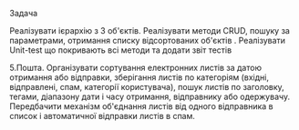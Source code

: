Задача

Реалізувати ієрархію з 3 об'єктів. Реалізувати методи CRUD, пошуку за параметрами, отримання списку відсортованих об'єктів . Реалізувати Unit-test що покривають всі методи та додати звіт тестів

5.Пошта. Організувати сортування електронних листів за датою отримання або відправки, зберігання листів по категоріям (вхідні, відправлені, спам, категорії користувача), пошук листів по заголовку, тегами, діапазону дати і часу отримання, відправнику або одержувачу. Передбачити механізм об'єднання листів від одного відправника в список і автоматичної відправки листів в спам.
